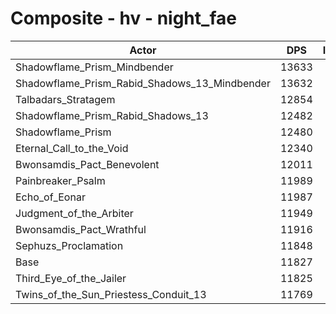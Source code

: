 # Composite - hv - night_fae
| Actor | DPS | Increase |
|---|:---:|:---:|
|Shadowflame_Prism_Mindbender|13633|15.27%|
|Shadowflame_Prism_Rabid_Shadows_13_Mindbender|13632|15.26%|
|Talbadars_Stratagem|12854|8.68%|
|Shadowflame_Prism_Rabid_Shadows_13|12482|5.54%|
|Shadowflame_Prism|12480|5.52%|
|Eternal_Call_to_the_Void|12340|4.34%|
|Bwonsamdis_Pact_Benevolent|12011|1.56%|
|Painbreaker_Psalm|11989|1.37%|
|Echo_of_Eonar|11987|1.36%|
|Judgment_of_the_Arbiter|11949|1.03%|
|Bwonsamdis_Pact_Wrathful|11916|0.75%|
|Sephuzs_Proclamation|11848|0.18%|
|Base|11827|0.00%|
|Third_Eye_of_the_Jailer|11825|-0.02%|
|Twins_of_the_Sun_Priestess_Conduit_13|11769|-0.49%|
